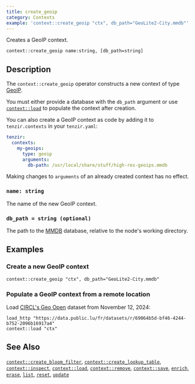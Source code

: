 ```yaml
---
title: create_geoip
category: Contexts
example: 'context::create_geoip "ctx", db_path="GeoLite2-City.mmdb"'
---
```


Creates a GeoIP context.

```tql
context::create_geoip name:string, [db_path=string]
```

## Description

The `context::create_geoip` operator constructs a new context of type
[GeoIP](/explanations/enrichment#geoip-database).

You must either provide a database with the `db_path` argument or use
[`context::load`](/reference/operators/context/load) to populate the context after creation.

You can also create a GeoIP context as code by adding it to `tenzir.contexts` in
your `tenzir.yaml`:

```yaml title="<prefix>/etc/tenzir/tenzir.yaml"
tenzir:
  contexts:
    my-geoips:
      type: geoip
      arguments:
        db-path: /usr/local/share/stuff/high-res-geoips.mmdb
```

Making changes to `arguments` of an already created context has no effect.

### `name: string`

The name of the new GeoIP context.

### `db_path = string (optional)`

The path to the [MMDB](https://maxmind.github.io/MaxMind-DB/) database, relative
to the node's working directory.

## Examples

### Create a new GeoIP context

```tql
context::create_geoip "ctx", db_path="GeoLite2-City.mmdb"
```

### Populate a GeoIP context from a remote location

Load [CIRCL's Geo
Open](https://data.public.lu/en/datasets/geo-open-ip-address-geolocation-per-country-in-mmdb-format/)
dataset from November 12, 2024:

```tql
load_http "https://data.public.lu/fr/datasets/r/69064b5d-bf46-4244-b752-2096b16917a4"
context::load "ctx"
```

## See Also

[`context::create_bloom_filter`](/reference/operators/context/create_bloom_filter),
[`context::create_lookup_table`](/reference/operators/context/create_lookup_table),
[`context::inspect`](/reference/operators/context/inspect),
[`context::load`](/reference/operators/context/load),
[`context::remove`](/reference/operators/context/remove),
[`context::save`](/reference/operators/context/save),
[`enrich`](/reference/operators/context/enrich),
[`erase`](/reference/operators/context/erase),
[`list`](/reference/operators/context/list),
[`reset`](/reference/operators/context/reset),
[`update`](/reference/operators/context/update)
